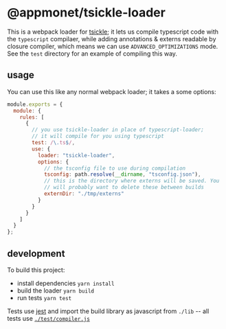 # @appmonet/tsickle-loader

This is a webpack loader for [tsickle](https://github.com/angular/tsickle); it lets us compile typescript code with the `typescript` compilaer, while adding annotations & externs readable by closure compiler, which means we can use `ADVANCED_OPTIMIZATIONS` mode. See the `test` directory for an example of compiling this way.

## usage

You can use this like any normal webpack loader; it takes a some options:

```javascript
module.exports = {
  module: {
    rules: [
      {
        // you use tsickle-loader in place of typescript-loader;
        // it will compile for you using typescript
        test: /\.ts$/,
        use: {
          loader: "tsickle-loader",
          options: {
            // the tsconfig file to use during compilation
            tsconfig: path.resolve(__dirname, "tsconfig.json"),
            // this is the directory where externs will be saved. You
            // will probably want to delete these between builds
            externDir: "./tmp/externs"
          }
        }
      }
    ]
  }
};
```

## development

To build this project:

- install dependencies `yarn install`
- build the loader `yarn build`
- run tests `yarn test`

Tests use [jest](https://jestjs.io/) and import the build library as javascript from `./lib` -- all tests use [`./test/compiler.js`](tests/compiler.js)
